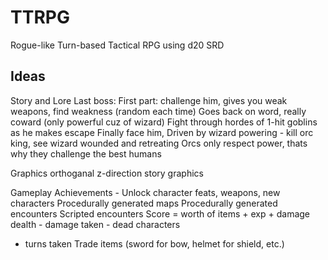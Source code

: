 TTRPG
=====

Rogue-like Turn-based Tactical RPG using d20 SRD

Ideas
-----
Story and Lore
Last boss: First part: challenge him, gives you weak weapons, find weakness
(random each time)
Goes back on word, really coward (only powerful cuz of wizard)
Fight through hordes of 1-hit goblins as he makes escape
Finally face him,
Driven by wizard powering - kill orc king, see wizard wounded and retreating
Orcs only respect power, thats why they challenge the best humans

Graphics
orthoganal
z-direction
story graphics

Gameplay
Achievements - Unlock character feats, weapons, new characters
Procedurally generated maps
Procedurally generated encounters
Scripted encounters
Score = worth of items + exp + damage dealth - damage taken - dead characters
- turns taken
Trade items (sword for bow, helmet for shield, etc.)

